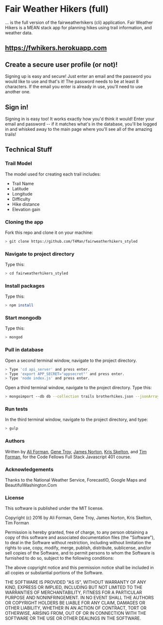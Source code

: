 # Fair Weather Hikers (full)
... is the full version of the fairweatherhikers (cli) application. Fair Weather Hikers is a MEAN stack app for planning hikes using trail information, and weather data.

## https://fwhikers.herokuapp.com

## Create a secure user profile (or not)!
Signing up is easy and secure! Just enter an  email and the password you
would like to use and that's it!  The password needs to be at least 8 characters.
If the email you enter is already in use, you'll need to use another one.

## Sign in!
Signing in is easy too! It works exactly how you'd think it would!  Enter your email
and password -- if it matches what's in the database, you'll be logged in and whisked away to the main page where you'll see all of the amazing trails!

## Technical Stuff

### Trail Model
The model used for creating each trail includes:

* Trail Name
* Latitude
* Longitude
* Difficulty
* Hike distance
* Elevation gain

### Cloning the app
Fork this repo and clone it on your machine:
```bash
> git clone https://github.com/T4Man/fairweatherhikers_styled
```

### Navigate to project directory
Type this:
```bash
> cd fairweatherhikers_styled
```

### Install packages
Type this:
```bash
> npm install
```
### Start mongodb
Type this:
```bash
> mongod
```
### Pull in database
Open a second terminal window, navigate to the project directory.
```bash
> Type 'cd api_server' and press enter.
> Type 'export APP_SECRET="appsecret"' and press enter.
> Type 'node index.js' and press enter.
```
Open a third terminal window, navigate to the project directory.
Type this:
```bash
> mongoimport --db db --collection trails brotherhikes.json --jsonArray
```

### Run tests
In the third terminal window, navigate to the project directory, and type:
```bash
> gulp
```

### Authors

Written by
[Ali Forman](https://github.com/AlegriaForman),
[Gene Troy](https://github.com/energene),
[James Norton](https://github.com/jimmynono),
[Kris Skelton](https://github.com/kmskelton), and
[Tim Forman](https://github.com/T4Man), for the Code Fellows Full Stack Javascript 401 course.


### Acknowledgements
Thanks to the National Weather Service, ForecastIO, Google Maps and BeautifulWashington.Com

### License

This software is published under the MIT license.

Copyright (c) 2016 by Ali Forman, Gene Troy, James Norton, Kris Skelton, Tim Forman

Permission is hereby granted, free of charge, to any person obtaining a copy of this software and associated documentation files (the "Software"), to deal in the Software without restriction, including without limitation the rights to use, copy, modify, merge, publish, distribute, sublicense, and/or sell copies of the Software, and to permit persons to whom the Software is furnished to do so, subject to the following conditions:

The above copyright notice and this permission notice shall be included in all copies or substantial portions of the Software.

THE SOFTWARE IS PROVIDED "AS IS", WITHOUT WARRANTY OF ANY KIND, EXPRESS OR IMPLIED, INCLUDING BUT NOT LIMITED TO THE WARRANTIES OF MERCHANTABILITY, FITNESS FOR A PARTICULAR PURPOSE AND NONINFRINGEMENT. IN NO EVENT SHALL THE AUTHORS OR COPYRIGHT HOLDERS BE LIABLE FOR ANY CLAIM, DAMAGES OR OTHER LIABILITY, WHETHER IN AN ACTION OF CONTRACT, TORT OR OTHERWISE, ARISING FROM, OUT OF OR IN CONNECTION WITH THE SOFTWARE OR THE USE OR OTHER DEALINGS IN THE SOFTWARE.
